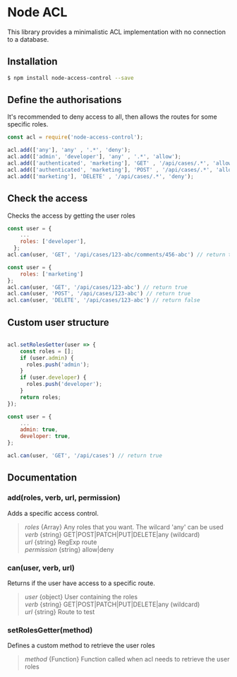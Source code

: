 # Node ACL

This library provides a minimalistic ACL implementation with no connection to a database.


## Installation
```bash
$ npm install node-access-control --save
```

## Define the authorisations
It's recommended to deny access to all, then allows the routes for some specific roles.

```js
const acl = require('node-access-control');

acl.add(['any'], 'any' , '.*', 'deny');
acl.add(['admin', 'developer'], 'any' , '.*', 'allow');
acl.add(['authenticated', 'marketing'], 'GET' , '/api/cases/.*', 'allow');
acl.add(['authenticated', 'marketing'], 'POST' , '/api/cases/.*', 'allow');
acl.add(['marketing'], 'DELETE' , '/api/cases/.*', 'deny');
```

## Check the access
Checks the access by getting the user roles
```js
const user = {
    ...
    roles: ['developer'],
  };
acl.can(user, 'GET', '/api/cases/123-abc/comments/456-abc') // return true
```
```js
const user = {
    roles: ['marketing']
};
acl.can(user, 'GET', '/api/cases/123-abc') // return true
acl.can(user, 'POST', '/api/cases/123-abc') // return true
acl.can(user, 'DELETE', '/api/cases/123-abc') // return false
```

## Custom user structure
```js

acl.setRolesGetter(user => {
    const roles = [];
    if (user.admin) {
      roles.push('admin');
    }
    if (user.developer) {
      roles.push('developer');
    }
    return roles;
});

const user = {
    ...
    admin: true,
    developer: true,
};

acl.can(user, 'GET', '/api/cases') // return true
```

## Documentation

### add(roles, verb, url, permission)
Adds a specific access control.  

>*roles* {Array<string>} Any roles that you want. The wilcard 'any' can be used  
*verb* {string} GET|POST|PATCH|PUT|DELETE|any (wildcard)  
*url* {string} RegExp route  
*permission* {string} allow|deny  
  
### can(user, verb, url)
Returns if the user have access to a specific route.  

>*user* {object} User containing the roles  
*verb* {string} GET|POST|PATCH|PUT|DELETE|any (wildcard)  
*url* {string} Route to test  

### setRolesGetter(method)  
Defines a custom method to retrieve the user roles  

>*method* {Function} Function called when acl needs to retrieve the user roles  

